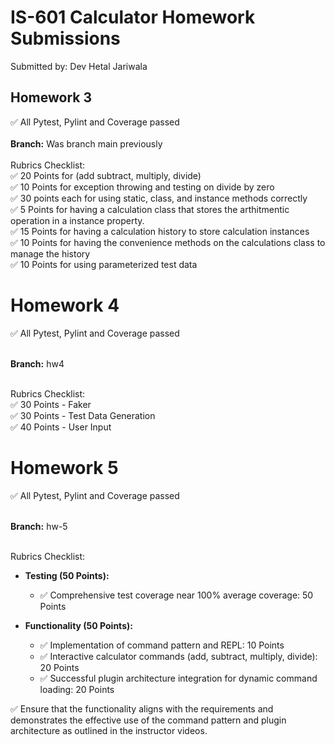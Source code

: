 # IS-601 Calculator Homework Submissions
Submitted by: Dev Hetal Jariwala

## Homework 3
✅ All Pytest, Pylint and Coverage passed <br> <br>
**Branch:** Was branch main previously <br> <br>
Rubrics Checklist: <br>
✅ 20 Points for (add subtract, multiply, divide) <br>
✅ 10 Points for exception throwing and testing on divide by zero <br>
✅ 30 points each for using static, class, and instance methods correctly <br>
✅ 5 Points for having a calculation class that stores the arthitmentic operation in a instance property. <br>
✅ 15 Points for having a calculation history to store calculation instances <br>
✅ 10 Points for having the convenience methods on the calculations class to manage the history <br>
✅ 10 Points for using parameterized test data <br>

# Homework 4
✅ All Pytest, Pylint and Coverage passed <br> <br>

**Branch:** hw4 <br> <br>

Rubrics Checklist: <br>
✅ 30 Points - Faker <br>
✅ 30 Points - Test Data Generation <br>
✅ 40 Points - User Input <br>

# Homework 5
✅ All Pytest, Pylint and Coverage passed <br> <br>

**Branch:** hw-5 <br> <br>

Rubrics Checklist: <br>
- **Testing (50 Points):**
  - ✅ Comprehensive test coverage near 100% average coverage: 50 Points <br>

- **Functionality (50 Points):**
  - ✅ Implementation of command pattern and REPL: 10 Points<br>
  - ✅ Interactive calculator commands (add, subtract, multiply, divide): 20 Points<br>
  - ✅ Successful plugin architecture integration for dynamic command loading: 20 Points<br>

✅ Ensure that the functionality aligns with the requirements and demonstrates the effective use of the command pattern and plugin architecture as outlined in the instructor videos.

